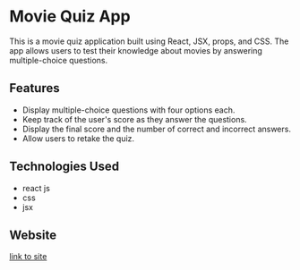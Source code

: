 # Movie Quiz App

This is a movie quiz application built using React, JSX, props, and CSS. The app allows users to test their knowledge about movies by answering multiple-choice questions.

## Features

- Display multiple-choice questions with four options each.
- Keep track of the user's score as they answer the questions.
- Display the final score and the number of correct and incorrect answers.
- Allow users to retake the quiz.

## Technologies Used

- react js
- css
- jsx

## Website
 
[link to site](https://movie-trivia-quiz-webpage.web.app/)